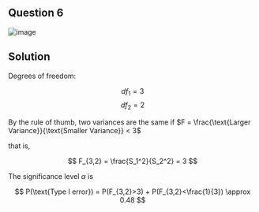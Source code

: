 ## Question 6

![image](https://github.com/user-attachments/assets/aa5157cd-b5c4-4609-9c1e-fc3e6c49b5b7)

## Solution

Degrees of freedom:

$$
df_1 = 3
$$
$$
df_2 = 2
$$

By the rule of thumb, two variances are the same if $F = \frac{\text{Larger Variance}}{\text{Smaller Variance}} < 3$

that is,

$$
F_{3,2} = \frac{S_1^2}{S_2^2} = 3
$$

The significance level $\alpha$ is 

$$
P(\text{Type I error}) = P(F_{3,2}>3) + P(F_{3,2}<\frac{1}{3}) \approx 0.48
$$


